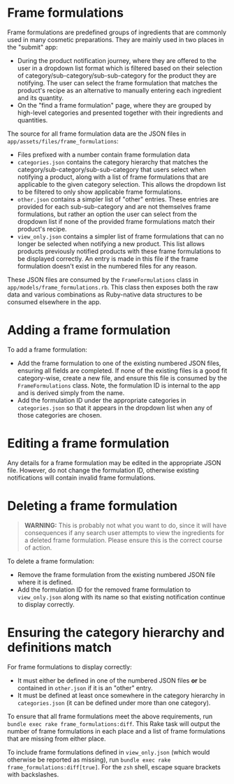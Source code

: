 # Frame formulations

Frame formulations are predefined groups of ingredients that are commonly used in many cosmetic preparations.
They are mainly used in two places in the "submit" app:

* During the product notification journey, where they are offered to the user in a dropdown list format which is
  filtered based on their selection of category/sub-category/sub-sub-category for the product they are notifying.
  The user can select the frame formulation that matches the product's recipe as an alternative to manually
  entering each ingredient and its quantity.
* On the "find a frame formulation" page, where they are grouped by high-level categories and presented together
  with their ingredients and quantities.

The source for all frame formulation data are the JSON files in `app/assets/files/frame_formulations`:

* Files prefixed with a number contain frame formulation data
* `categories.json` contains the category hierarchy that matches the category/sub-category/sub-sub-category that
  users select when notifying a product, along with a list of frame formulations that are applicable to the given
  category selection. This allows the dropdown list to be filtered to only show applicable frame formulations.
* `other.json` contains a simpler list of "other" entries. These entries are provided for each sub-sub-category
  and are not themselves frame formulations, but rather an option the user can select from the dropdown list if
  none of the provided frame formulations match their product's recipe.
* `view_only.json` contains a simpler list of frame formulations that can no longer be selected when notifying a
  new product. This list allows products previously notified products with these frame formulations to be displayed
  correctly. An entry is made in this file if the frame formulation doesn't exist in the numbered files for any
  reason.

These JSON files are consumed by the `FrameFormulations` class in `app/models/frame_formulations.rb`. This class
then exposes both the raw data and various combinations as Ruby-native data structures to be consumed elsewhere in
the app.

# Adding a frame formulation

To add a frame formulation:

* Add the frame formulation to one of the existing numbered JSON files, ensuring all fields are completed. If none
  of the existing files is a good fit category-wise, create a new file, and ensure this file is consumed by the
  `FrameFormulations` class. Note, the formulation ID is internal to the app and is derived simply from the name.
* Add the formulation ID under the appropriate categories in `categories.json` so that it appears in the dropdown
  list when any of those categories are chosen.

# Editing a frame formulation

Any details for a frame formulation may be edited in the appropriate JSON file. However, do not change the formulation
ID, otherwise existing notifications will contain invalid frame formulations.

# Deleting a frame formulation

> **WARNING:** This is probably not what you want to do, since it will have consequences if any search user attempts to
> view the ingredients for a deleted frame formulation. Please ensure this is the correct course of action.

To delete a frame formulation:

* Remove the frame formulation from the existing numbered JSON file where it is defined.
* Add the formulation ID for the removed frame formulation to `view_only.json` along with its name so that existing
  notification continue to display correctly.

# Ensuring the category hierarchy and definitions match

For frame formulations to display correctly:

* It must either be defined in one of the numbered JSON files **or** be contained in `other.json` if it is an "other"
  entry.
* It must be defined at least once somewhere in the category hierarchy in `categories.json` (it can be defined under
  more than one category).

To ensure that all frame formulations meet the above requirements, run `bundle exec rake frame_formulations:diff`.
This Rake task will output the number of frame formulations in each place and a list of frame formulations that are
missing from either place.

To include frame formulations defined in `view_only.json` (which would otherwise be reported as missing), run
`bundle exec rake frame_formulations:diff[true]`. For the `zsh` shell, escape square brackets with backslashes.
